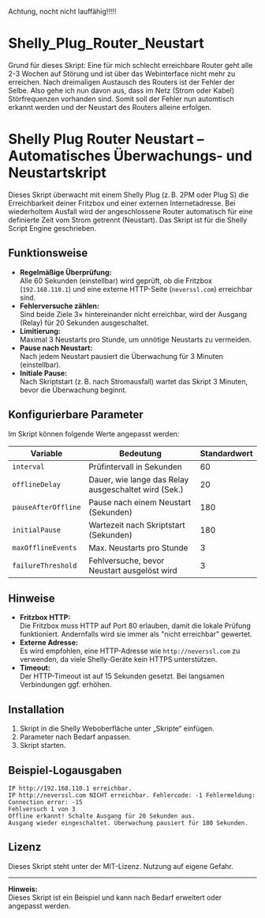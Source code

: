 Achtung, nocht nicht lauffähig!!!!!

# Shelly_Plug_Router_Neustart
Grund für dieses Skript: 
Eine für mich schlecht erreichbare Router geht alle 2-3 Wochen auf Störung und ist über das Webinterface nicht mehr zu erreichen. Nach dreimaligen Austausch des Routers ist der Fehler der Selbe. Also gehe ich nun davon aus, dass im Netz (Strom oder Kabel) Störfrequenzen vorhanden sind. Somit soll der Fehler nun automtisch erkannt werden und der Neustart des Routers alleine erfolgen.


# Shelly Plug Router Neustart – Automatisches Überwachungs- und Neustartskript

Dieses Skript überwacht mit einem Shelly Plug (z. B. 2PM oder Plug S) die Erreichbarkeit deiner Fritzbox und einer externen Internetadresse. Bei wiederholtem Ausfall wird der angeschlossene Router automatisch für eine definierte Zeit vom Strom getrennt (Neustart). Das Skript ist für die Shelly Script Engine geschrieben.

## Funktionsweise

- **Regelmäßige Überprüfung:**  
  Alle 60 Sekunden (einstellbar) wird geprüft, ob die Fritzbox (`192.168.110.1`) und eine externe HTTP-Seite (`neverssl.com`) erreichbar sind.
- **Fehlerversuche zählen:**  
  Sind beide Ziele 3× hintereinander nicht erreichbar, wird der Ausgang (Relay) für 20 Sekunden ausgeschaltet.
- **Limitierung:**  
  Maximal 3 Neustarts pro Stunde, um unnötige Neustarts zu vermeiden.
- **Pause nach Neustart:**  
  Nach jedem Neustart pausiert die Überwachung für 3 Minuten (einstellbar).
- **Initiale Pause:**  
  Nach Skriptstart (z. B. nach Stromausfall) wartet das Skript 3 Minuten, bevor die Überwachung beginnt.

## Konfigurierbare Parameter

Im Skript können folgende Werte angepasst werden:

| Variable            | Bedeutung                                              | Standardwert |
|---------------------|-------------------------------------------------------|--------------|
| `interval`          | Prüfintervall in Sekunden                             | 60           |
| `offlineDelay`      | Dauer, wie lange das Relay ausgeschaltet wird (Sek.)  | 20           |
| `pauseAfterOffline` | Pause nach einem Neustart (Sekunden)                  | 180          |
| `initialPause`      | Wartezeit nach Skriptstart (Sekunden)                 | 180          |
| `maxOfflineEvents`  | Max. Neustarts pro Stunde                             | 3            |
| `failureThreshold`  | Fehlversuche, bevor Neustart ausgelöst wird           | 3            |

## Hinweise

- **Fritzbox HTTP:**  
  Die Fritzbox muss HTTP auf Port 80 erlauben, damit die lokale Prüfung funktioniert. Andernfalls wird sie immer als "nicht erreichbar" gewertet.
- **Externe Adresse:**  
  Es wird empfohlen, eine HTTP-Adresse wie `http://neverssl.com` zu verwenden, da viele Shelly-Geräte kein HTTPS unterstützen.
- **Timeout:**  
  Der HTTP-Timeout ist auf 15 Sekunden gesetzt. Bei langsamen Verbindungen ggf. erhöhen.

## Installation

1. Skript in die Shelly Weboberfläche unter „Skripte“ einfügen.
2. Parameter nach Bedarf anpassen.
3. Skript starten.

## Beispiel-Logausgaben

```
IP http://192.168.110.1 erreichbar.
IP http://neverssl.com NICHT erreichbar. Fehlercode: -1 Fehlermeldung: Connection error: -15
Fehlversuch 1 von 3
Offline erkannt! Schalte Ausgang für 20 Sekunden aus.
Ausgang wieder eingeschaltet. Überwachung pausiert für 180 Sekunden.
```

## Lizenz

Dieses Skript steht unter der MIT-Lizenz. Nutzung auf eigene Gefahr.

---

**Hinweis:**  
Dieses Skript ist ein Beispiel und kann nach Bedarf erweitert oder angepasst werden.